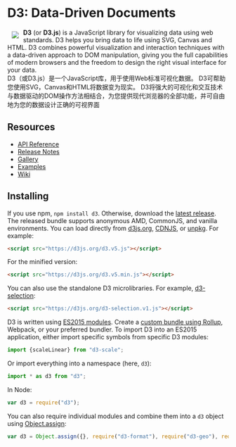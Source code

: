 # D3: Data-Driven Documents

<a href="https://d3js.org"><img src="https://d3js.org/logo.svg" align="left" hspace="10" vspace="6"></a>

**D3** (or **D3.js**) is a JavaScript library for visualizing data using web standards. D3 helps you bring data to life using SVG, Canvas and HTML. D3 combines powerful visualization and interaction techniques with a data-driven approach to DOM manipulation, giving you the full capabilities of modern browsers and the freedom to design the right visual interface for your data.<br>D3（或D3.js）是一个JavaScript库，用于使用Web标准可视化数据。 D3可帮助您使用SVG，Canvas和HTML将数据变为现实。 D3将强大的可视化和交互技术与数据驱动的DOM操作方法相结合，为您提供现代浏览器的全部功能，并可自由地为您的数据设计正确的可视界面

## Resources

* [API Reference](https://github.com/d3/d3/blob/master/API.md)
* [Release Notes](https://github.com/d3/d3/releases)
* [Gallery](https://github.com/d3/d3/wiki/Gallery)
* [Examples](https://bl.ocks.org/mbostock)
* [Wiki](https://github.com/d3/d3/wiki)

## Installing

If you use npm, `npm install d3`. Otherwise, download the [latest release](https://github.com/d3/d3/releases/latest). The released bundle supports anonymous AMD, CommonJS, and vanilla environments. You can load directly from [d3js.org](https://d3js.org), [CDNJS](https://cdnjs.com/libraries/d3), or [unpkg](https://unpkg.com/d3/). For example:

```html
<script src="https://d3js.org/d3.v5.js"></script>
```

For the minified version:

```html
<script src="https://d3js.org/d3.v5.min.js"></script>
```

You can also use the standalone D3 microlibraries. For example, [d3-selection](https://github.com/d3/d3-selection):

```html
<script src="https://d3js.org/d3-selection.v1.js"></script>
```

D3 is written using [ES2015 modules](http://www.2ality.com/2014/09/es6-modules-final.html). Create a [custom bundle using Rollup](https://bl.ocks.org/mbostock/bb09af4c39c79cffcde4), Webpack, or your preferred bundler. To import D3 into an ES2015 application, either import specific symbols from specific D3 modules:

```js
import {scaleLinear} from "d3-scale";
```

Or import everything into a namespace (here, `d3`):

```js
import * as d3 from "d3";
```

In Node:

```js
var d3 = require("d3");
```

You can also require individual modules and combine them into a `d3` object using [Object.assign](https://developer.mozilla.org/en-US/docs/Web/JavaScript/Reference/Global_Objects/Object/assign):

```js
var d3 = Object.assign({}, require("d3-format"), require("d3-geo"), require("d3-geo-projection"));
```

